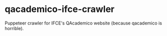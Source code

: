 # qacademico-ifce-crawler
Puppeteer crawler for IFCE's QAcademico website (because qacademico is horrible).
